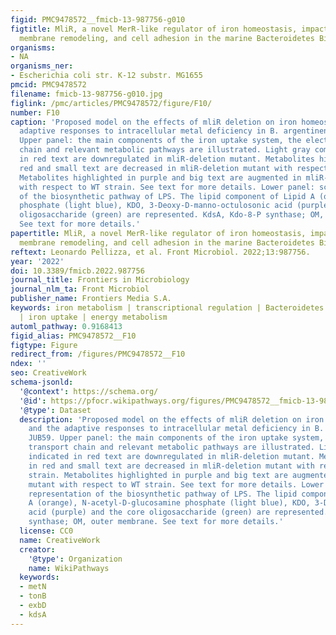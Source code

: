 ```yaml
---
figid: PMC9478572__fmicb-13-987756-g010
figtitle: MliR, a novel MerR-like regulator of iron homeostasis, impacts metabolism,
  membrane remodeling, and cell adhesion in the marine Bacteroidetes Bizionia argentinensis
organisms:
- NA
organisms_ner:
- Escherichia coli str. K-12 substr. MG1655
pmcid: PMC9478572
filename: fmicb-13-987756-g010.jpg
figlink: /pmc/articles/PMC9478572/figure/F10/
number: F10
caption: 'Proposed model on the effects of mliR deletion on iron homeostasis and the
  adaptive responses to intracellular metal deficiency in B. argentinensis JUB59.
  Upper panel: the main components of the iron uptake system, the electron transport
  chain and relevant metabolic pathways are illustrated. Light gray components indicated
  in red text are downregulated in mliR-deletion mutant. Metabolites highlighted in
  red and small text are decreased in mliR-deletion mutant with respect to WT strain.
  Metabolites highlighted in purple and big text are augmented in mliR-deletion mutant
  with respect to WT strain. See text for more details. Lower panel: schematic representation
  of the biosynthetic pathway of LPS. The lipid component of Lipid A (orange), N-acetyl-D-glucosamine
  phosphate (light blue), KDO, 3-Deoxy-D-manno-octulosonic acid (purple) and the core
  oligosaccharide (green) are represented. KdsA, Kdo-8-P synthase; OM, outer membrane.
  See text for more details.'
papertitle: MliR, a novel MerR-like regulator of iron homeostasis, impacts metabolism,
  membrane remodeling, and cell adhesion in the marine Bacteroidetes Bizionia argentinensis.
reftext: Leonardo Pellizza, et al. Front Microbiol. 2022;13:987756.
year: '2022'
doi: 10.3389/fmicb.2022.987756
journal_title: Frontiers in Microbiology
journal_nlm_ta: Front Microbiol
publisher_name: Frontiers Media S.A.
keywords: iron metabolism | transcriptional regulation | Bacteroidetes | filamentation
  | iron uptake | energy metabolism
automl_pathway: 0.9168413
figid_alias: PMC9478572__F10
figtype: Figure
redirect_from: /figures/PMC9478572__F10
ndex: ''
seo: CreativeWork
schema-jsonld:
  '@context': https://schema.org/
  '@id': https://pfocr.wikipathways.org/figures/PMC9478572__fmicb-13-987756-g010.html
  '@type': Dataset
  description: 'Proposed model on the effects of mliR deletion on iron homeostasis
    and the adaptive responses to intracellular metal deficiency in B. argentinensis
    JUB59. Upper panel: the main components of the iron uptake system, the electron
    transport chain and relevant metabolic pathways are illustrated. Light gray components
    indicated in red text are downregulated in mliR-deletion mutant. Metabolites highlighted
    in red and small text are decreased in mliR-deletion mutant with respect to WT
    strain. Metabolites highlighted in purple and big text are augmented in mliR-deletion
    mutant with respect to WT strain. See text for more details. Lower panel: schematic
    representation of the biosynthetic pathway of LPS. The lipid component of Lipid
    A (orange), N-acetyl-D-glucosamine phosphate (light blue), KDO, 3-Deoxy-D-manno-octulosonic
    acid (purple) and the core oligosaccharide (green) are represented. KdsA, Kdo-8-P
    synthase; OM, outer membrane. See text for more details.'
  license: CC0
  name: CreativeWork
  creator:
    '@type': Organization
    name: WikiPathways
  keywords:
  - metN
  - tonB
  - exbD
  - kdsA
---
```


